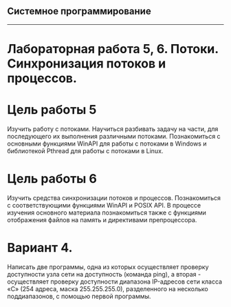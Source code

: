 ## Системное программирование
-------------
# Лабораторная работа 5, 6. Потоки. Синхронизация потоков и процессов.

# Цель работы 5
Изучить работу с потоками. Научиться разбивать задачу на части, для последующего их выполнения различными потоками. Познакомиться с основными функциями WinAPI для работы с потоками в Windows и библиотекой Pthread для работы с потоками в Linux.

# Цель работы 6
Изучить средства синхронизации потоков и процессов. Познакомиться с соответствующими функциями WinAPI и POSIX API. В процессе изучения основного материала познакомиться также с функциями отображения файлов на память и директивами препроцессора.

# Вариант 4. 
Написать две программы, одна из которых осуществляет проверку доступности узла сети на доступность (команда ping), а вторая - осуществляет проверку доступности диапазона IP-адресов сети класса «С» (254 адреса, маска 255.255.255.0), разделенного на несколько поддиапазонов, с помощью первой программы.

